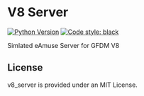 # V8 Server
[![Python Version](https://img.shields.io/badge/python-3.8-blue.svg)](https://www.python.org/)
[![Code style: black](https://img.shields.io/badge/code%20style-black-000000.svg)](https://github.com/ambv/black)

Simlated eAmuse Server for GFDM V8

## License
v8\_server is provided under an MIT License.
